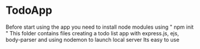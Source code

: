 # TodoApp
Before start using the app you need to install node modules using " npm init "
This folder contains files creating a todo list app with express.js, ejs, body-parser and using nodemon to launch local server
Its easy to use 
